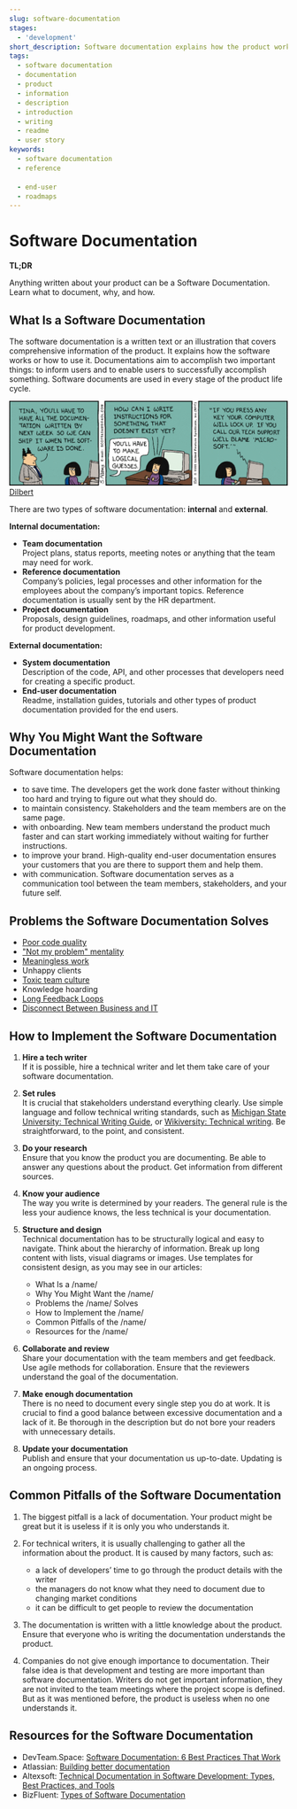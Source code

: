 ```yaml
---
slug: software-documentation
stages:
  - 'development'
short_description: Software documentation explains how the product works or how to use it. Different types of software documentation are created through the whole product development lifecycle.
tags:
  - software documentation
  - documentation
  - product
  - information
  - description
  - introduction
  - writing
  - readme
  - user story
keywords:
  - software documentation
  - reference

  - end-user
  - roadmaps
---
```


# Software Documentation

**TL;DR**

Anything written about your product can be a Software Documentation. Learn what to document, why, and how.

## What Is a Software Documentation

The software documentation is a written text or an illustration that covers comprehensive information of the product. It explains how the software works or how to use it. Documentations aim to accomplish two important things: to inform users and to enable users to successfully accomplish something. Software documents are used in every stage of the product life cycle.

![Software Documentation](/files/documentation.jpg)  
[Dilbert](https://dilbert.com/strip/1995-08-28)

There are two types of software documentation: **internal** and **external**.

**Internal documentation:**

- **Team documentation**  
  Project plans, status reports, meeting notes or anything that the team may need for work.
- **Reference documentation**  
  Company’s policies, legal processes and other information for the employees about the company’s important topics. Reference documentation is usually sent by the HR department.
- **Project documentation**  
  Proposals, design guidelines, roadmaps, and other information useful for product development.

**External documentation:**

- **System documentation**  
  Description of the code, API, and other processes that developers need for creating a specific product.
- **End-user documentation**  
  Readme, installation guides, tutorials and other types of product documentation provided for the end users.

## Why You Might Want the Software Documentation

Software documentation helps:

- to save time. The developers get the work done faster without thinking too hard and trying to figure out what they should do.
- to maintain consistency. Stakeholders and the team members are on the same page.
- with onboarding. New team members understand the product much faster and can start working immediately without waiting for further instructions.
- to improve your brand. High-quality end-user documentation ensures your customers that you are there to support them and help them.
- with communication. Software documentation serves as a communication tool between the team members, stakeholders, and your future self.

## Problems the Software Documentation Solves

- [Poor code quality](/problems/poor-code-quality)
- ["Not my problem" mentality](/problems/not-my-problem-mentality)
- [Meaningless work](/problems/meaningless-work)
- Unhappy clients
- [Toxic team culture](/problems/toxic-team-culture)
- Knowledge hoarding
- [Long Feedback Loops](/problems/long-feedback-loops)
- [Disconnect Between Business and IT](/problems/disconnect-between-business-and-it)

## How to Implement the Software Documentation

1. **Hire a tech writer**  
   If it is possible, hire a technical writer and let them take care of your software documentation.
2. **Set rules**  
   It is crucial that stakeholders understand everything clearly. Use simple language and follow technical writing standards, such as [Michigan State University: Technical Writing Guide](https://msu.edu/course/be/485/bewritingguideV2.0.pdf), or [Wikiversity: Technical writing](https://en.wikiversity.org/wiki/Technical_writing). Be straightforward, to the point, and consistent.
3. **Do your research**  
   Ensure that you know the product you are documenting. Be able to answer any questions about the product. Get information from different sources.
4. **Know your audience**  
   The way you write is determined by your readers. The general rule is the less your audience knows, the less technical is your documentation.
5. **Structure and design**  
   Technical documentation has to be structurally logical and easy to navigate. Think about the hierarchy of information. Break up long content with lists, visual diagrams or images. Use templates for consistent design, as you may see in our articles:

   - What Is a /name/
   - Why You Might Want the /name/
   - Problems the /name/ Solves
   - How to Implement the /name/
   - Common Pitfalls of the /name/
   - Resources for the /name/

6. **Collaborate and review**  
   Share your documentation with the team members and get feedback. Use agile methods for collaboration. Ensure that the reviewers understand the goal of the documentation.
7. **Make enough documentation**  
   There is no need to document every single step you do at work. It is crucial to find a good balance between excessive documentation and a lack of it. Be thorough in the description but do not bore your readers with unnecessary details.
8. **Update your documentation**  
   Publish and ensure that your documentation us up-to-date. Updating is an ongoing process.

## Common Pitfalls of the Software Documentation

1. The biggest pitfall is a lack of documentation. Your product might be great but it is useless if it is only you who understands it.
2. For technical writers, it is usually challenging to gather all the information about the product. It is caused by many factors, such as:

   - a lack of developers’ time to go through the product details with the writer
   - the managers do not know what they need to document due to changing market conditions
   - it can be difficult to get people to review the documentation

3. The documentation is written with a little knowledge about the product. Ensure that everyone who is writing the documentation understands the product.
4. Companies do not give enough importance to documentation. Their false idea is that development and testing are more important than software documentation. Writers do not get important information, they are not invited to the team meetings where the project scope is defined. But as it was mentioned before, the product is useless when no one understands it.

## Resources for the Software Documentation

- DevTeam.Space: [Software Documentation: 6 Best Practices That Work](https://www.devteam.space/blog/software-documentation-6-best-practices-that-work/)
- Atlassian: [Building better documentation](https://www.atlassian.com/software/confluence/documentation)
- Altexsoft: [Technical Documentation in Software Development: Types, Best Practices, and Tools](https://www.altexsoft.com/blog/business/technical-documentation-in-software-development-types-best-practices-and-tools/)
- BizFluent: [Types of Software Documentation](https://bizfluent.com/13657938/types-of-software-documentation)
